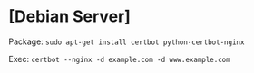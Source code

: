 # [Debian Server]
Package: `sudo apt-get install certbot python-certbot-nginx`

Exec: `certbot --nginx -d example.com -d www.example.com`
